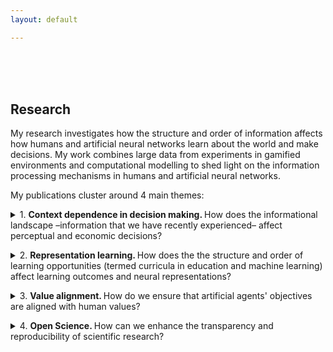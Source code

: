 ```yaml
---
layout: default

---
```


<br>
<br>
<br>

## Research 

My research investigates how the structure and order of information affects how humans and artificial neural networks learn about the world and make decisions. My work combines large data from experiments in gamified environments and computational modelling to shed light on the information processing mechanisms in humans and artificial neural networks. 

My publications cluster around 4 main themes:

<p>
<details>
  <summary>
 1. <b> Context dependence in decision making. </b> How does the informational landscape –information that we have recently experienced– affect perceptual and economic decisions? </summary> 
 <br>
  My work has provided evidence on the computational mechanisms underlying context-dependent judgments, demonstrating that the influence perceptual distractors and decoy consumer products may arise due to a shared, efficient computational principle – neural adaptation (Dumbalska et al., 2022; Dumbalska et al., 2020), and that reference effects owe to changes in both how we experience (perception) and how we evaluate incoming information (judgment; Dumbalska & Smithson 2024). For this line of work, I received two research prizes: The Humphreys Prize for Best Research Project (University of Oxford) and the Pembroke College Senior Studentship. 
  <br><br>
  <ul><li><b>Dumbalska, T.</b>, & Smithson, H. E. (2024). Reference dependence arises due to contextual shifts in both perception and judgment. (<a href="https://osf.io/preprints/psyarxiv/qpy2w">Preprint</a>).</li> <br>
   <ul><li>Here, we develop a method to shed light on the computational origins of reference dependence that have been subject to half a century of controversy. Our work combines psychophysics with computational modelling to arbitrate between influences on the level of perception, judgment and action. </li></ul>
  <br><br>
  <li><b>Dumbalska, T.</b>, Rudzka, K., Smithson, H. E., & Summerfield, C. (2022). How do (perceptual) distracters distract?. PLOS Computational Biology, 18(10), e1010609. (<a href="https://journals.plos.org/ploscompbiol/article?id=10.1371/journal.pcbi.1010609">Open access link</a>) </li><br>
   <ul><li>Here, we provide evidence that perceptual distractors modulate choices in a way that depends on their similarity to target stimuli (interaction effect), as opposed to wielding an independent influence on choices (independent effect). We accounted for these effects in an efficient coding framework, appealing to neural normalization, via computational modelling.</li></ul>
  <br><br>
  <li><b>Dumbalska, T.</b>, Li, V., Tsetsos, K., & Summerfield, C. (2020). A map of decoy influence in human multialternative choice. Proceedings of the National Academy of Sciences, 117(40), 25169-25178. (<a href="https://www.pnas.org/doi/full/10.1073/pnas.2005058117">Open access link</a>)</li><br>
   <ul><li>Here, we took a novel approach to studying decoy effects: rather than sampling a subset of stereotyped values (as in existing studies), we charted the full “decoy influence map”, by exhaustively measuring the influence of a decoy stimulus D(i,j) with attributes i and j on choices between two choice targets.</li></ul>
  <br><br>
  <li>Summerfield, C., & <b>Dumbalska, T.</b> (2020). How does value distract?. Nature Human Behaviour, 4(6), 564-564. (<a href="/assets/Summerfield&Dumbalska_2020.pdf">PDF</a>)</li><br>
   <ul><li>In this comment, we contextualize new results on value distraction by Gluth and colleagues in existing evidence and theory on value normalization and efficient neural processing. </li></ul>
  <br><br>
  <li>Zaneva, M., & <b>Dumbalska, T.</b> (2020). Green Nudges: Applying Behavioral Economics to the Fight Against Climate Change. Quarterly PsyPAG, 116 , 27-31. (<a href="/assets/Zaneva&Dumbalska_2020.pdf">PDF</a>)</li><br>
   <ul><li>In this perspective piece, we propose a framework for considering intervention targets for behavioural scientists aiming to prompt new (and support existing) environmentally-friendly behaviours and review the relevant evidence base.  </li></ul>
 </details></p>
 <p><details>
  <summary>
 2. <b> Representation learning. </b> How does the the structure and order of learning opportunities (termed curricula in education and machine learning) affect learning outcomes and neural representations? </summary> 
  <br>
  My research has charted how balancing conceptual and strategic complexity during training can lead to accelerated and more successful learning (Dumbalska et al., 2023). As part of this line of work, I have collected large-scale data from >15,000 participants world-wide charting learning progression on a gamified task (<a href="https://atomsrivet.github.io/roomworld/index_game.html">demo</a>).
  <br> <br>
  <ul>
  <li><b>Dumbalska, T.</b>, Bhatti, A., Ali, I., & Summerfield, C. (2023). How do humans learn concepts and strategies? Computational Cognitive Neuroscience. (<a href="https://2023.ccneuro.org/proceedings/0000602.pdf?s=W&pn=1520">Conference Proceedings</a>). </li><br>
  <ul><li>Here, we show that organizing learning opportunities such that participants can practice new concepts in increasingly complex mental operations boosts learning progress and outcomes.</li></ul>
  <br><br>
  <li>Nelli, S., Braun, L., <b>Dumbalska, T.</b>, Saxe, A., & Summerfield, C. (2023). Neural knowledge assembly in humans and neural networks. Neuron, 111(9), 1504-1516. (<a href="https://www.cell.com/neuron/fulltext/S0896-6273%2823%2900118-6">Open access link</a>)</li>
  <br><br>
  <li>Flesch, T., Juechems, K., <b>Dumbalska, T.</b>, Saxe, A., & Summerfield, C. (2022). Orthogonal representations for robust context-dependent task performance in brains and neural networks. Neuron, 110(7), 1258-1270. (<a href="https://www.cell.com/neuron/fulltext/S0896-6273(22)00005-8">Open access link</a>) </li>
  </ul>
</details></p>
<p><details> 
 <summary>
 3. <b> Value alignment. </b> How do we ensure that artificial agents' objectives are aligned with human values? </summary>
<br>
  My current research investigates value alignment in open source reward models and the potential influence of human biases on alignment in a standard RLHF setting. 
 </details></p>
 <p><details>
 <summary>
 4. <b> Open Science. </b> How can we enhance the transparency and reproducibility of scientific research? </summary>  <br>
  I am actively involved in the open science movement and initiatives to increase the transparency and reproducibility of research results. I have contributed to two pieces of written evidence for policy on Reproducibility and Research Integrity for the UK Government (entries 20210930 and EGYJ106500), several open science publications and computational reproducibility projects.
  <br> <br>
  <ul>
  <li>Röseler, L., Kaiser, L., Doetsch, C., Klett, N., Seida, C., Schütz, A., ... & Zhang, Y. (2024). The replication database: documenting the replicability of psychological science. Journal of Open Psychology Data, 12(8), 1-23. (<a href="https://eprints.bbk.ac.uk/id/eprint/54253/1/jopd.pdf">Submitted version</a>)</li>
  <br> <br>
  <li>Parsons, S.,... <b>Dumbalska, T.</b>, et al. (2022). A Community-Sourced Glossary of Open Scholarship Terms. Nature Human Behaviour. (<a href="https://nantes-universite.hal.science/hal-03596508/document">Submitted version</a>)</li>
  <br> <br>
  <li>Evans, T.,… & <b>Dumbalska, T.</b>, et al. (2021). A network of change: Three priorities requiring united action on research integrity. BMC Research Notes. (<a href="https://link.springer.com/article/10.1186/s13104-022-06026-y">Open access link</a>)</li>
  </ul>
 <br> <br>
</details>
</p>